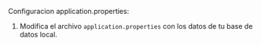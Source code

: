 Configuracion application.properties:

1. Modifica el archivo `application.properties` con los datos de tu base de datos local.
